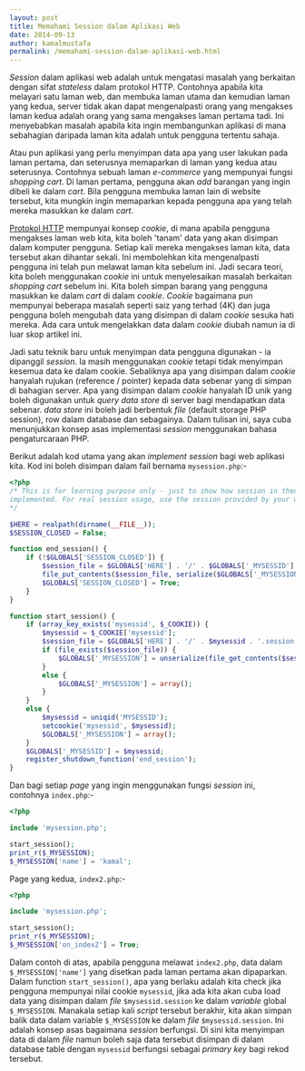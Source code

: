 ```yaml
---
layout: post
title: Memahami Session dalam Aplikasi Web
date: 2014-09-13
author: kamalmustafa
permalink: /memahami-session-dalam-aplikasi-web.html
---
```


_Session_ dalam aplikasi web adalah untuk mengatasi masalah yang berkaitan dengan sifat _stateless_ dalam protokol HTTP. Contohnya apabila kita melayari satu laman web, dan membuka laman utama dan kemudian laman yang kedua, server tidak akan dapat mengenalpasti orang yang mengakses laman kedua adalah orang yang sama mengakses laman pertama tadi. Ini menyebabkan masalah apabila kita ingin membangunkan aplikasi di mana sebahagian daripada laman kita adalah untuk pengguna tertentu sahaja.

Atau pun aplikasi yang perlu menyimpan data apa yang user lakukan pada laman pertama, dan seterusnya memaparkan di laman yang kedua atau seterusnya. Contohnya sebuah laman _e-commerce_ yang mempunyai fungsi _shopping cart_. Di laman pertama, pengguna akan _add_ barangan yang ingin dibeli ke dalam _cart_. Bila pengguna membuka laman lain di website tersebut, kita mungkin ingin memaparkan kepada pengguna apa yang telah mereka masukkan ke dalam _cart_.

[Protokol HTTP][1] mempunyai konsep _cookie_, di mana apabila pengguna mengakses laman web kita, kita boleh 'tanam' data yang akan disimpan dalam komputer pengguna. Setiap kali mereka mengakses laman kita, data tersebut akan dihantar sekali. Ini membolehkan kita mengenalpasti pengguna ini telah pun melawat laman kita sebelum ini. Jadi secara teori, kita boleh menggunakan _cookie_ ini untuk menyelesaikan masalah berkaitan _shopping cart_ sebelum ini. Kita boleh simpan barang yang pengguna masukkan ke dalam _cart_ di dalam _cookie_. _Cookie_ bagaimana pun mempunyai beberapa masalah seperti saiz yang terhad (4K) dan juga pengguna boleh mengubah data yang disimpan di dalam _cookie_ sesuka hati mereka. Ada cara untuk mengelakkan data dalam _cookie_ diubah namun ia di luar skop artikel ini.

Jadi satu teknik baru untuk menyimpan data pengguna digunakan - ia dipanggil _session_. Ia masih menggunakan _cookie_ tetapi tidak menyimpan kesemua data ke dalam cookie. Sebaliknya apa yang disimpan dalam _cookie_ hanyalah rujukan (reference / pointer) kepada data sebenar yang di simpan di bahagian server. Apa yang disimpan dalam _cookie_ hanyalah ID unik yang boleh digunakan untuk _query_ _data store_ di server bagi mendapatkan data sebenar. _data store_ ini boleh jadi berbentuk _file_ (default storage PHP session), row dalam database dan sebagainya. Dalam tulisan ini, saya cuba menunjukkan konsep asas implementasi _session_ menggunakan bahasa pengaturcaraan PHP.

Berikut adalah kod utama yang akan _implement_ _session_ bagi web aplikasi kita. Kod ini boleh disimpan dalam fail bernama `mysession.php`:-

```php
<?php
/* This is for learning purpose only - just to show how session in theory being
implemented. For real session usage, use the session provided by your web framework.
*/

$HERE = realpath(dirname(__FILE__));
$SESSION_CLOSED = False;

function end_session() {
    if (!$GLOBALS['SESSION_CLOSED']) {
        $session_file = $GLOBALS['HERE'] . '/' . $GLOBALS['_MYSESSID'] . '.session';
        file_put_contents($session_file, serialize($GLOBALS['_MYSESSION']));
        $GLOBALS['SESSION_CLOSED'] = True;
    }
}

function start_session() {
    if (array_key_exists('mysessid', $_COOKIE)) {
        $mysessid = $_COOKIE['mysessid'];
        $session_file = $GLOBALS['HERE'] . '/' . $mysessid . '.session';
        if (file_exists($session_file)) {
            $GLOBALS['_MYSESSION'] = unserialize(file_get_contents($session_file));
        }
        else {
            $GLOBALS['_MYSESSION'] = array();
        }
    }
    else {
        $mysessid = uniqid('MYSESSID');
        setcookie('mysessid', $mysessid);
        $GLOBALS['_MYSESSION'] = array();
    }
    $GLOBALS['_MYSESSID'] = $mysessid;
    register_shutdown_function('end_session');
}
```

Dan bagi setiap _page_ yang ingin menggunakan fungsi _session_ ini, contohnya `index.php`:-

```php
<?php

include 'mysession.php';

start_session();
print_r($_MYSESSION);
$_MYSESSION['name'] = 'kamal';
```

Page yang kedua, `index2.php`:-

```php
<?php

include 'mysession.php';

start_session();
print_r($_MYSESSION);
$_MYSESSION['on_index2'] = True;
```

Dalam contoh di atas, apabila pengguna melawat `index2.php`, data dalam `$_MYSESSION['name']` yang disetkan pada laman pertama akan dipaparkan. Dalam function `start_session()`, apa yang berlaku adalah kita check jika pengguna mempunyai nilai cookie `mysessid`, jika ada kita akan cuba load data yang disimpan dalam _file_ `$mysessid.session` ke dalam _variable_ global `$_MYSESSION`. Manakala setiap kali _script_ tersebut berakhir, kita akan simpan balik data dalam variable `$_MYSESSION` ke dalam _file_ `$mysessid.session`. Ini adalah konsep asas bagaimana _session_ berfungsi. Di sini kita menyimpan data di dalam _file_ namun boleh saja data tersebut disimpan di dalam database table dengan `mysessid` berfungsi sebagai _primary key_ bagi rekod tersebut.

[1]:http://tools.ietf.org/html/rfc2616
